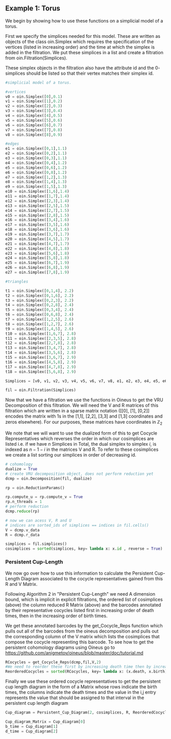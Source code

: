 
## Example 1: Torus

We begin by showing how to use these functions on a simplicial model of a torus. 

First we specify the simplices needed for this model. These are written as objects of the class oin.Simplex which requires the specification of the vertices (listed in increasing order) and the time at which the simplex is added in the filtration. We put these simplices in a list and create a filtration from oin.Filtration(Simplices).

These simplex objects in the filtration also have the attribute id and the $0$-simplices should be listed so that their vertex matches their simplex id.

```python
#simplicial model of a torus.

#vertices
v0 = oin.Simplex([0],0.1)
v1 = oin.Simplex([1],0.2)
v2 = oin.Simplex([2],0.3)
v3 = oin.Simplex([3],0.4)
v4 = oin.Simplex([4],0.5)
v5 = oin.Simplex([5],0.6)
v6 = oin.Simplex([6],0.7)
v7 = oin.Simplex([7],0.8)
v8 = oin.Simplex([8],0.9)

#edges
e1 = oin.Simplex([0,1],1.1)
e2 = oin.Simplex([0,2],1.1)
e3 = oin.Simplex([0,3],1.1)
e4 = oin.Simplex([0,4],1.2)
e5 = oin.Simplex([0,6],1.2)
e6 = oin.Simplex([0,8],1.2)
e7 = oin.Simplex([1,2],1.3)
e8 = oin.Simplex([1,4],1.3)
e9 = oin.Simplex([1,5],1.3)
e10 = oin.Simplex([1,6],1.4)
e11 = oin.Simplex([1,7],1.4)
e12 = oin.Simplex([2,3],1.4)
e13 = oin.Simplex([2,5],1.5)
e14 = oin.Simplex([2,7],1.5)
e15 = oin.Simplex([2,8],1.5)
e16 = oin.Simplex([3,4],1.6)
e17 = oin.Simplex([3,5],1.6)
e18 = oin.Simplex([3,6],1.6)
e19 = oin.Simplex([3,7],1.7)
e20 = oin.Simplex([4,5],1.7)
e21 = oin.Simplex([4,7],1.7)
e22 = oin.Simplex([4,8],1.8)
e23 = oin.Simplex([5,6],1.8)
e24 = oin.Simplex([5,8],1.8)
e25 = oin.Simplex([6,7],1.9)
e26 = oin.Simplex([6,8],1.9)
e27 = oin.Simplex([7,8],1.9)

#triangles

t1 = oin.Simplex([0,1,4], 2.2)
t2 = oin.Simplex([0,1,6], 2.2)
t3 = oin.Simplex([0,2,3], 2.2)
t4 = oin.Simplex([0,2,8], 2.4)
t5 = oin.Simplex([0,3,4], 2.4)
t6 = oin.Simplex([0,6,8], 2.4)
t7 = oin.Simplex([1,2,5], 2.6)
t8 = oin.Simplex([1,2,7], 2.6)
t9 = oin.Simplex([1,4,5], 2.6)
t10 = oin.Simplex([1,6,7], 2.8)
t11 = oin.Simplex([2,3,5], 2.8)
t12 = oin.Simplex([2,7,8], 2.8)
t13 = oin.Simplex([3,4,7], 2.8)
t14 = oin.Simplex([3,5,6], 2.8)
t15 = oin.Simplex([3,6,7], 2.9)
t16 = oin.Simplex([4,5,8], 2.9)
t17 = oin.Simplex([4,7,8], 2.9)
t18 = oin.Simplex([5,6,8], 2.9)

Simplices = [v0, v1, v2, v3, v4, v5, v6, v7, v8, e1, e2, e3, e4, e5, e6, e7, e8, e9, e10, e11, e12, e13, e14, e15, e16, e17, e18, e19, e20, e21, e22, e23, e24, e25, e26, e27, t1, t2, t3, t4, t5, t6, t7, t8, t9, t10, t11, t12, t13, t14, t15, t16, t17, t18]

fil = oin.Filtration(Simplices)
```

Now that we have a filtration we use the functions in Oineus to get the VRU Decomposition of this filtration. We will need the V and R matrices of this filtration which are written in a sparse matrix notation ([[0], [1], [0,2]] encodes the matrix with 1s in the [1,1], [2,2], [3,3] and [1,3] coordinates and zeros elsewhere). For our purposes, these matrices have coordinates in $\mathbb{Z}_2$

We note that we will want to use the dualized form of this to get Cocycle Representatives which reverses the order in which our cosimplices are listed i.e. if we have $n$ Simplices in Total, the dual simplex to simplex $i$, is indexed as $n-1-i$ in the matrices V and R. To refer to these cosimplices we create a list sorting our simplices in order of decreasing id.

```python
# cohomology
dualize = True
# create VRU decomposition object, does not perform reduction yet
dcmp = oin.Decomposition(fil, dualize)

rp = oin.ReductionParams()

rp.compute_u = rp.compute_v = True
rp.n_threads = 1
# perform reduction
dcmp.reduce(rp)

# now we can acess V, R and U
# indices are sorted_ids of simplices == indices in fil.cells()
V = dcmp.v_data
R = dcmp.r_data

simplices = fil.simplices()
cosimplices = sorted(simplices, key= lambda x: x.id , reverse = True)

```

### Persistent Cup-Length

We now go over how to use this information to calculate the Persistent Cup-Length Diagram associated to the cocycle representatives gained from this R and V Matrix.

Following Algorithm 2 in "Persistent Cup-Length" we need A dimension bound, which is implicit in explicit filtrations, the ordered list of cosimplices (above) the column reduced R Matrix (above) and the barcodes annotated by their representative cocycles listed first in increasing order of death times, then in the increasing order of birth times. 

We get these annotated barcodes by the get_Cocycle_Reps function which pulls out all of the barcodes from the oineus decomposition and pulls out the corresponding column of the V matrix which lists the cosimplices that compose the cocycle representing this barcode. To see how to get the persistent cohomology diagrams using Oineus go to https://github.com/anigmetov/oineus/blob/master/doc/tutorial.md

```python
RCocycles = get_Cocycle_Reps(dcmp,fil,V,2)
#We need to reorder these first by increasing death time then by increasing birth time
ReorderedCocycles = sorted(RCocycles, key= lambda x: (x.death, x.birth), reverse=False)
```

Finally we use these ordered cocycle representatives to get the persistent cup length diagram in the form of a Matrix whose rows indicate the birth times, the columns indicate the death times and the value in the i,j entry represents the value that should be assigned to that interval in the persistent cup length diagram

```python
Cup_diagram = Persistent_Cup_Diagram(2, cosimplices, R, ReorderedCocycles)

Cup_diagram_Matrix = Cup_diagram[0]
b_time = Cup_diagram[1]
d_time = Cup_diagram[2]
```
